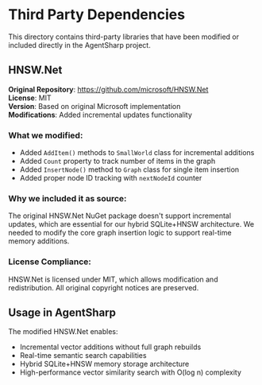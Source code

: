 # Third Party Dependencies

This directory contains third-party libraries that have been modified or included directly in the AgentSharp project.

## HNSW.Net

**Original Repository**: https://github.com/microsoft/HNSW.Net  
**License**: MIT  
**Version**: Based on original Microsoft implementation  
**Modifications**: Added incremental updates functionality

### What we modified:
- Added `AddItem()` methods to `SmallWorld` class for incremental additions
- Added `Count` property to track number of items in the graph  
- Added `InsertNode()` method to `Graph` class for single item insertion
- Added proper node ID tracking with `nextNodeId` counter

### Why we included it as source:
The original HNSW.Net NuGet package doesn't support incremental updates, which are essential for our hybrid SQLite+HNSW architecture. We needed to modify the core graph insertion logic to support real-time memory additions.

### License Compliance:
HNSW.Net is licensed under MIT, which allows modification and redistribution. All original copyright notices are preserved.

## Usage in AgentSharp

The modified HNSW.Net enables:
- Incremental vector additions without full graph rebuilds
- Real-time semantic search capabilities  
- Hybrid SQLite+HNSW memory storage architecture
- High-performance vector similarity search with O(log n) complexity